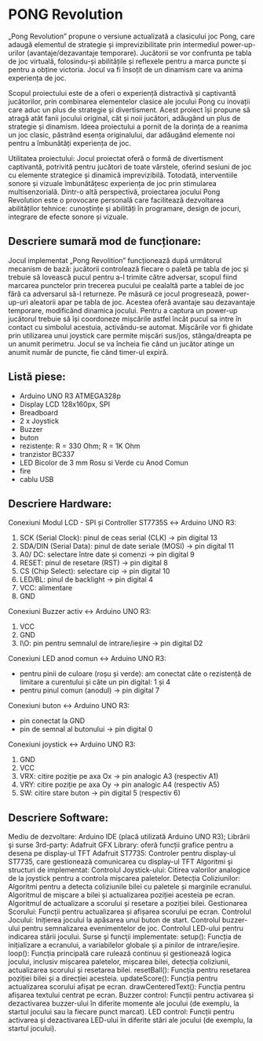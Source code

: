 # PONG Revolution
„Pong Revolution” propune o versiune actualizată a clasicului joc Pong, care adaugă elementul de strategie și imprevizibilitate prin intermediul power-up-urilor (avantaje/dezavantaje temporare). Jucătorii se vor confrunta pe tabla de joc virtuală, folosindu-și abilitățile și reflexele pentru a marca puncte și pentru a obține victoria. Jocul va fi însoțit de un dinamism care va anima experiența de joc.

Scopul proiectului este de a oferi o experiență distractivă și captivantă jucătorilor, prin combinarea elementelor clasice ale jocului Pong cu inovații care aduc un plus de strategie și divertisment. Acest proiect își propune să atragă atât fanii jocului original, cât și noii jucători, adăugând un plus de strategie și dinamism.
Ideea proiectului a pornit de la dorința de a reanima un joc clasic, păstrând esența originalului, dar adăugând elemente noi pentru a îmbunătăți experiența de joc.

Utilitatea proiectului:
Jocul proiectat oferă o formă de divertisment captivantă, potrivită pentru jucători de toate vărstele, oferind sesiuni de joc cu elemente strategice și dinamică imprevizibilă. Totodată, interventiile sonore și vizuale îmbunătățesc experiența de joc prin stimularea multisenzorială.
Dintr-o altă perspectivă, proiectarea jocului Pong Revolution este o provocare personală care facilitează dezvoltarea abilităților tehnice: cunoștințe și abilități în programare, design de jocuri, integrare de efecte sonore și vizuale.

## Descriere sumară mod de funcționare:
Jocul implementat „Pong Revolition” funcționează după următorul mecanism de bază: jucătorii controlează fiecare o paletă pe tabla de joc și trebuie să lovească pucul pentru a-l trimite către adversar, scopul fiind marcarea punctelor prin trecerea pucului pe cealaltă parte a tablei de joc fără ca adversarul să-l returneze. Pe măsură ce jocul progresează, power-up-uri aleatorii apar pe tabla de joc. Acestea oferă avantaje sau dezavantaje temporare, modificând dinamica jocului. Pentru a captura un power-up jucătorul trebuie să își coordoneze mișcările astfel încât pucul sa intre în contact cu simbolul acestuia, activându-se automat. Mișcările vor fi ghidate prin utilizarea unui joystick care permite mișcări sus/jos, stânga/dreapta pe un anumit perimetru.
Jocul se va încheia fie când un jucător atinge un anumit număr de puncte, fie când timer-ul expiră.

## Listă piese:
- Arduino UNO R3 ATMEGA328p
- Display LCD 128x160px, SPI
- Breadboard
- 2 x Joystick
- Buzzer
- buton
- rezistențe: R = 330 Ohm; R = 1K Ohm
- tranzistor BC337
- LED Bicolor de 3 mm Rosu si Verde cu Anod Comun
- fire
- cablu USB

## Descriere Hardware:

Conexiuni Modul LCD - SPI și Controller ST7735S ↔ Arduino UNO R3:
1. SCK (Serial Clock): pinul de ceas serial (CLK) → pin digital 13
2. SDA/DIN (Serial Data): pinul de date seriale (MOSI) → pin digital 11
3. A0/ DC: selectare între date și comenzi → pin digital 9
4. RESET: pinul de resetare (RST) → pin digital 8
5. CS (Chip Select): selectare cip → pin digital 10
6. LED/BL: pinul de backlight → pin digital 4
7. VCC: alimentare
8. GND
   
Conexiuni Buzzer activ ↔ Arduino UNO R3:
1. VCC
2. GND
3. I\O: pin pentru semnalul de intrare/ieșire → pin digital D2
   
Conexiuni LED anod comun ↔ Arduino UNO R3:
- pentru pinii de culoare (roșu și verde): am conectat câte o rezistență de limitare a curentului și câte un pin digital: 1 și 4
- pentru pinul comun (anodul) → pin digital 7
  
Conexiuni buton ↔ Arduino UNO R3:
- pin conectat la GND
- pin de semnal al butonului → pin digital 0
  
Conexiuni joystick ↔ Arduino UNO R3:
1. GND
2. VCC
3. VRX: citire poziție pe axa Ox → pin analogic A3 (respectiv A1)
4. VRY: citire poziție pe axa Oy → pin analogic A4 (respectiv A5)
5. SW: citire stare buton → pin digital 5 (respectiv 6)

## Descriere Software:
Mediu de dezvoltare: Arduino IDE (placă utilizată Arduino UNO R3);
Librării şi surse 3rd-party:
Adafruit GFX Library: oferă funcții grafice pentru a desena pe display-ul TFT
Adafruit ST7735: Controler pentru display-ul ST7735, care gestionează comunicarea cu display-ul TFT
Algoritmi şi structuri de implementat:
Controlul Joystick-ului: Citirea valorilor analogice de la joystick pentru a controla mișcarea paletelor.
Detecția Coliziunilor: Algoritmi pentru a detecta coliziunile bilei cu paletele și marginile ecranului.
Algoritmul de mișcare a bilei și actualizarea poziției acesteia pe ecran.
Algoritmul de actualizare a scorului și resetare a poziției bilei.
Gestionarea Scorului: Funcții pentru actualizarea și afișarea scorului pe ecran.
Controlul Jocului: Inițierea jocului la apăsarea unui buton de start.
Controlul buzzer-ului pentru semnalizarea evenimentelor de joc.
Controlul LED-ului pentru indicarea stării jocului.
Surse şi funcţii implementate:
setup(): Funcția de inițializare a ecranului, a variabilelor globale și a pinilor de intrare/ieșire.
loop(): Funcția principală care rulează continuu și gestionează logica jocului, inclusiv mișcarea paletelor, mișcarea bilei, detecția coliziunii, actualizarea scorului și resetarea bilei.
resetBall(): Funcția pentru resetarea poziției bilei și a direcției acesteia.
updateScore(): Funcția pentru actualizarea scorului afișat pe ecran.
drawCenteredText(): Funcția pentru afișarea textului centrat pe ecran.
Buzzer control: Funcții pentru activarea și dezactivarea buzzer-ului în diferite momente ale jocului (de exemplu, la startul jocului sau la fiecare punct marcat).
LED control: Funcții pentru activarea și dezactivarea LED-ului în diferite stări ale jocului (de exemplu, la startul jocului).


